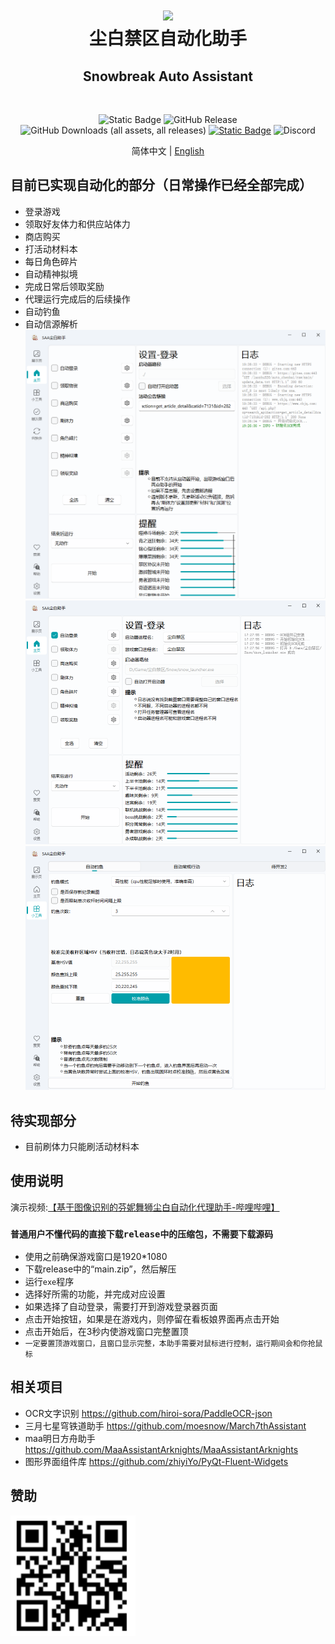 <div align="center">
    <h1>
        <img src="./asset/logo.png" width="200"/>
        <br/>
        尘白禁区自动化助手
    </h1>
    <h2>Snowbreak Auto Assistant</h2>
    <br/>

![Static Badge](https://img.shields.io/badge/platfrom-Windows-%2329F1FF)
![GitHub Release](https://img.shields.io/github/v/release/LaoZhuJackson/SnowbreakAutoAssistant?color=%2329F1FF)
![GitHub Downloads (all assets, all releases)](https://img.shields.io/github/downloads/LaoZhuJackson/SnowbreakAutoAssistant/total?color=%2329F1FF)
[![Static Badge](https://img.shields.io/badge/QQ_Group-996710620-%2329F1FF)](https://qm.qq.com/q/CIvpwI3qVy)
![Discord](https://img.shields.io/discord/1301841513919152158?logo=discord&color=%2329F1FF)

简体中文 | <a href="docs/README_en.md">English</a>
</div>

## 目前已实现自动化的部分（日常操作已经全部完成）
- 登录游戏
- 领取好友体力和供应站体力
- 商店购买
- 打活动材料本
- 每日角色碎片
- 自动精神拟境
- 完成日常后领取奖励
- 代理运行完成后的后续操作
- 自动钓鱼
- 自动信源解析
![2.png](asset%2F2.png)
![3.png](asset%2F3.png)
![4.png](asset%2F4.png)
## 待实现部分
- 目前刷体力只能刷活动材料本
## 使用说明
演示视频:[【基于图像识别的芬妮舞狮尘白自动化代理助手-哔哩哔哩】](https://b23.tv/W9OA85k)
### `普通用户不懂代码的直接下载release中的压缩包，不需要下载源码`
- 使用之前确保游戏窗口是1920*1080
- 下载release中的“main.zip”，然后解压
- 运行`exe`程序
- 选择好所需的功能，并完成对应设置
- 如果选择了自动登录，需要打开到游戏登录器页面
- 点击开始按钮，如果是在游戏内，则停留在看板娘界面再点击开始
- 点击开始后，在3秒内使游戏窗口完整置顶
- `一定要置顶游戏窗口，且窗口显示完整，本助手需要对鼠标进行控制，运行期间会和你抢鼠标`
## 相关项目
- OCR文字识别 https://github.com/hiroi-sora/PaddleOCR-json
- 三月七星穹铁道助手 https://github.com/moesnow/March7thAssistant
- maa明日方舟助手 https://github.com/MaaAssistantArknights/MaaAssistantArknights
- 图形界面组件库 https://github.com/zhiyiYo/PyQt-Fluent-Widgets
## 赞助

<img src="./asset/support.png" width="200"/>

